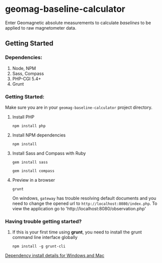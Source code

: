 geomag-baseline-calculator
==========================

Enter Geomagnetic absolute measurements to calculate *baselines* to be applied
to raw magnetometer data.

Getting Started
---------------

### Dependencies:

1. Node, NPM
1. Sass, Compass
1. PHP-CGI 5.4+
1. Grunt

### Getting Started:
Make sure you are in your `geomag-baseline-calculator` project directory.

1. Install PHP

    `npm install php`

1. Install NPM dependencies

    `npm install`

1. Install Sass and Compass with Ruby

    `gem install sass`

    `gem install compass`

1. Preview in a browser

    `grunt`

    On windows, `gateway` has trouble resolving default documents and you need
    to change the opened url to `http://localhost:8080/index.php`.
    To view the application go to 'http://localhost:8080/observation.php'

### Having trouble getting started?

1. If this is your first time using **grunt**, you need to install the grunt
command line interface globally

    `npm install -g grunt-cli`

[Dependency install details for Windows and Mac](readme_dependency_install.md)
